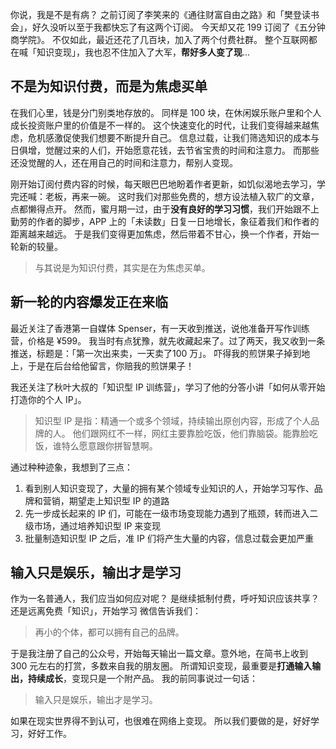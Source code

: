 你说，我是不是有病？
之前订阅了李笑来的《通往财富自由之路》和「樊登读书会」，好久没听以至于我都快忘了有这两个订阅。
今天却又花 199 订阅了《五分钟商学院》。
不仅如此，最近还花了几百块，加入了两个付费社群。
整个互联网都在喊「知识变现」，我也忍不住加入了大军，**帮好多人变了现**...

## 不是为知识付费，而是为焦虑买单
​在我们心里，钱是分门别类地存放的。
同样是 100 块，在休闲娱乐账户里和个人成长投资账户里的价值是不一样的。
这个快速变化的时代，让我们变得越来越焦虑，危机感激促使我们想要不断提升自己。
信息过载，让我们筛选知识的成本与日俱增，觉醒过来的人们，开始愿意花钱，去节省宝贵的时间和注意力。
而那些还没觉醒的人，还在用自己的时间和注意力，帮别人变现。

刚开始订阅付费内容的时候，每天眼巴巴地盼着作者更新，如饥似渴地去学习，学完还喊：老板，再来一碗。
这时我们对那些免费的，想方设法植入软广的文章，点都懒得点开。
然而，蜜月期一过，由于**没有良好的学习习惯**，我们开始跟不上勤劳的作者的脚步，APP 上的「未读数」日复一日地增长，象征着我们和作者的距离越来越远。
于是我们变得更加焦虑，然后带着不甘心，换一个作者，开始一轮新的较量。
>与其说是为知识付费，其实是在为焦虑买单。

## 新一轮的内容爆发正在来临
最近关注了香港第一自媒体 Spenser，有一天收到推送，说他准备开写作训练营，价格是 ¥599。
我当时有点犹豫，就先收藏起来了。过了两天，我又收到一条推送，标题是：「第一次出来卖，一天卖了100 万」。
吓得我的煎饼果子掉到地上，于是在后台给他留言，你赔我的煎饼果子！

我还关注了秋叶大叔的「知识型 IP 训练营」，学习了他的分答小讲「如何从零开始打造你的个人 IP」。
>知识型 IP 是指：精通一个或多个领域，持续输出原创内容，形成了个人品牌的人。
他们跟网红不一样，网红主要靠脸吃饭，他们靠脑袋。能靠脸吃饭，谁特么愿意跟你拼智慧啊。

通过种种迹象，我想到了三点：
1. 看到别人知识变现了，大量的拥有某个领域专业知识的人，开始学习写作、品牌和营销，期望走上知识型 IP 的道路
1. 先一步成长起来的 IP 们，可能在一级市场变现能力遇到了瓶颈，转而进入二级市场，通过培养知识型 IP 来变现
1. 批量制造知识型 IP 之后，准 IP 们将产生大量的内容，信息过载会更加严重

## 输入只是娱乐，输出才是学习
作为一名普通人，我们应当如何应对呢？
是继续抵制付费，呼吁知识应该共享？
还是远离免费「知识」，开始学习
微信告诉我们：
>再小的个体，都可以拥有自己的品牌。

于是我注册了自己的公众号，开始每天输出一篇文章。意外地，在简书上收到 300 元左右的打赏，多数来自我的朋友圈。
所谓知识变现，最重要是**打通输入输出，持续成长**，变现只是一个附产品。
我的前同事说过一句话：
>输入只是娱乐，输出才是学习。

如果在现实世界得不到认可，也很难在网络上变现。
所以我们要做的是，好好学习，好好工作。